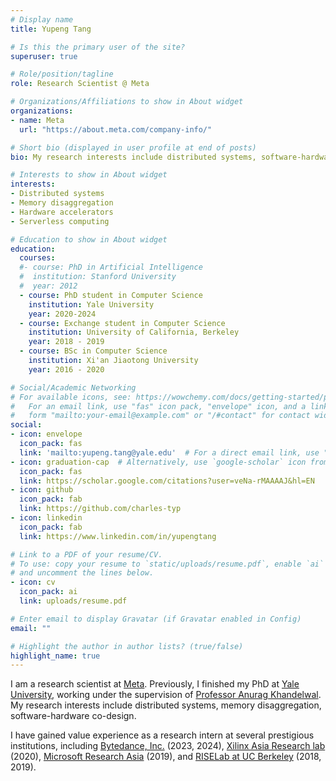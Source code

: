 ```yaml
---
# Display name
title: Yupeng Tang

# Is this the primary user of the site?
superuser: true

# Role/position/tagline
role: Research Scientist @ Meta

# Organizations/Affiliations to show in About widget
organizations:
- name: Meta
  url: "https://about.meta.com/company-info/"

# Short bio (displayed in user profile at end of posts)
bio: My research interests include distributed systems, software-hardware co-design and hardware accelerators.

# Interests to show in About widget
interests:
- Distributed systems
- Memory disaggregation
- Hardware accelerators
- Serverless computing

# Education to show in About widget
education:
  courses:
  #- course: PhD in Artificial Intelligence
  #  institution: Stanford University
  #  year: 2012
  - course: PhD student in Computer Science
    institution: Yale University
    year: 2020-2024
  - course: Exchange student in Computer Science
    institution: University of California, Berkeley
    year: 2018 - 2019
  - course: BSc in Computer Science
    institution: Xi'an Jiaotong University
    year: 2016 - 2020

# Social/Academic Networking
# For available icons, see: https://wowchemy.com/docs/getting-started/page-builder/#icons
#   For an email link, use "fas" icon pack, "envelope" icon, and a link in the
#   form "mailto:your-email@example.com" or "/#contact" for contact widget.
social:
- icon: envelope
  icon_pack: fas
  link: 'mailto:yupeng.tang@yale.edu'  # For a direct email link, use "mailto:test@example.org".
- icon: graduation-cap  # Alternatively, use `google-scholar` icon from `ai` icon pack
  icon_pack: fas
  link: https://scholar.google.com/citations?user=veNa-rMAAAAJ&hl=EN
- icon: github
  icon_pack: fab
  link: https://github.com/charles-typ
- icon: linkedin
  icon_pack: fab
  link: https://www.linkedin.com/in/yupengtang

# Link to a PDF of your resume/CV.
# To use: copy your resume to `static/uploads/resume.pdf`, enable `ai` icons in `params.toml`, 
# and uncomment the lines below.
- icon: cv
  icon_pack: ai
  link: uploads/resume.pdf

# Enter email to display Gravatar (if Gravatar enabled in Config)
email: ""

# Highlight the author in author lists? (true/false)
highlight_name: true
---
```


I am a research scientist at [Meta](https://about.meta.com/company-info/). Previously, I finished my PhD at [Yale University](https://www.yale.edu), working under the supervision of [Professor Anurag Khandelwal](http://anuragkhandelwal.com). My research interests include distributed systems, memory disaggregation, software-hardware co-design.

I have gained value experience as a research intern at several prestigious institutions, including [Bytedance, Inc.](https://www.bytedance.com/en/) (2023, 2024), [Xilinx Asia Research lab](https://www.xilinx.com/products/silicon-devices/fpga.html) (2020), [Microsoft Research Asia](https://www.microsoft.com/en-us/research/lab/microsoft-research-asia/) (2019), and [RISELab at UC Berkeley](https://rise.cs.berkeley.edu/) (2018, 2019).







